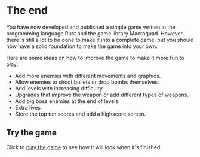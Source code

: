 # The end

You have now developed and published a simple game written in the programming
language Rust and the game library Macroquad. However there is still a lot to
be done to make it into a complete game, but you should now have a solid
foundation to make the game into your own.

Here are some ideas on how to improve the game to make it more fun to play:

* Add more enemies with different movements and graphics.
* Allow enemies to shoot bullets or drop bombs themselves.
* Add levels with increasing difficulty.
* Upgrades that improve the weapon or add different types of weapons.
* Add big boss enemies at the end of levels.
* Extra lives
* Store the top ten scores and add a highscore screen.

<div class="noprint no-page-break">

## Try the game

Click to <a href="game.html" target="_blank"
onclick="window.open(this.href, '_blank', 'toolbar=no,location=no,status=no,menubar=no,scrollbars=yes,resizable=yes,width=640,height=480'); return false;">play the game</a>
to see how it will look when it's finished.

</div>
